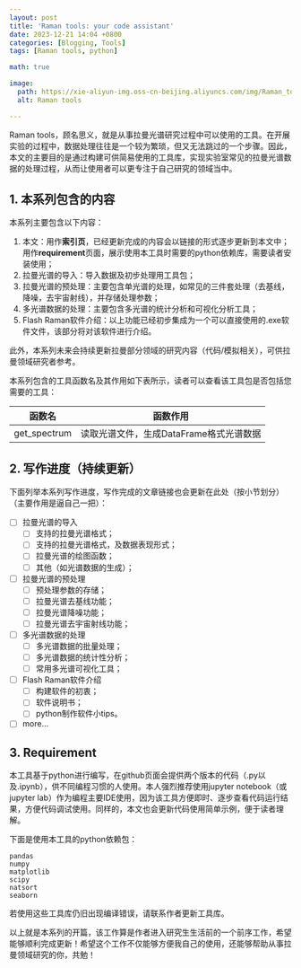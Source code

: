 ```yaml
---
layout: post
title: 'Raman tools: your code assistant'
date: 2023-12-21 14:04 +0800
categories: [Blogging, Tools]
tags: [Raman tools, python]

math: true

image:
  path: https://xie-aliyun-img.oss-cn-beijing.aliyuncs.com/img/Raman_tools_0.jpg
  alt: Raman tools

---
```




Raman tools，顾名思义，就是从事拉曼光谱研究过程中可以使用的工具。在开展实验的过程中，数据处理往往是一个较为繁琐，但又无法跳过的一个步骤。因此，本文的主要目的是通过构建可供简易使用的工具库，实现实验室常见的拉曼光谱数据的处理过程，从而让使用者可以更专注于自己研究的领域当中。

## 1. 本系列包含的内容

本系列主要包含以下内容：

1. 本文：用作**索引页**，已经更新完成的内容会以链接的形式逐步更新到本文中；用作**requirement**页面，展示使用本工具时需要的python依赖库，需要读者安装使用；
2. 拉曼光谱的导入：导入数据及初步处理用工具包；
3. 拉曼光谱的预处理：主要包含单光谱的处理，如常见的三件套处理（去基线，降噪，去宇宙射线），并存储处理参数；
4. 多光谱数据的处理：主要包含多光谱的统计分析和可视化分析工具；
5. Flash Raman软件介绍：以上功能已经初步集成为一个可以直接使用的.exe软件文件，该部分将对该软件进行介绍。

此外，本系列未来会持续更新拉曼部分领域的研究内容（代码/模拟相关），可供拉曼领域研究者参考。

本系列包含的工具函数名及其作用如下表所示，读者可以查看该工具包是否包括您需要的工具：

| 函数名       | 函数作用                                |
| ------------ | --------------------------------------- |
| get_spectrum | 读取光谱文件，生成DataFrame格式光谱数据 |

## 2. 写作进度（持续更新）

下面列举本系列写作进度，写作完成的文章链接也会更新在此处（按小节划分）（主要作用是逼自己一把）：

- [ ] 拉曼光谱的导入
  - [ ] 支持的拉曼光谱格式；
  - [ ] 支持的拉曼光谱格式，及数据表现形式；
  - [ ] 拉曼光谱的绘图函数；
  - [ ] 其他（如光谱数据的生成）；
- [ ] 拉曼光谱的预处理
  - [ ] 预处理参数的存储；
  - [ ] 拉曼光谱去基线功能；
  - [ ] 拉曼光谱降噪功能；
  - [ ] 拉曼光谱去宇宙射线功能；
- [ ] 多光谱数据的处理
  - [ ] 多光谱数据的批量处理；
  - [ ] 多光谱数据的统计性分析；
  - [ ] 常用多光谱可视化工具；
- [ ] Flash Raman软件介绍
  - [ ] 构建软件的初衷；
  - [ ] 软件说明书；
  - [ ] python制作软件小tips。
- [ ] more...

## 3. Requirement

本工具基于python进行编写，在github页面会提供两个版本的代码（.py以及.ipynb），供不同编程习惯的人使用。本人强烈推荐使用jupyter notebook（或jupyter lab）作为编程主要IDE使用，因为该工具方便即时、逐步查看代码运行结果，方便代码调试使用。同样的，本文也会更新代码使用简单示例，便于读者理解。

下面是使用本工具的python依赖包：

```
pandas
numpy
matplotlib
scipy
natsort
seaborn
```

若使用这些工具库仍旧出现编译错误，请联系作者更新工具库。



以上就是本系列的开篇，该工作算是作者进入研究生生活前的一个前序工作，希望能够顺利完成更新！希望这个工作不仅能够方便我自己的使用，还能够帮助从事拉曼领域研究的你，共勉！
